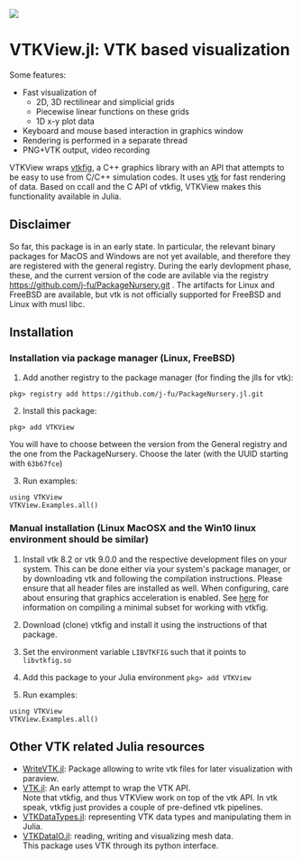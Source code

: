 [![](https://img.shields.io/badge/docs-dev-blue.svg)](https://j-fu.github.io/VTKView.jl/dev)

# VTKView.jl: VTK based visualization

Some features:
- Fast visualization of
  - 2D, 3D rectilinear and simplicial grids
  - Piecewise linear functions on these grids
  - 1D x-y plot data
- Keyboard and mouse based interaction in graphics window
- Rendering is performed in a separate thread
- PNG+VTK output, video recording


VTKView wraps [vtkfig](https://github.com/j-fu/vtkfig), a C++ graphics library with an API that attempts to be easy  to use from C/C++ simulation codes. It uses [vtk](https://vtk.org) for fast rendering of data. Based on ccall and the C API of vtkfig, VTKView makes this functionality available in Julia. 

## Disclaimer

So far, this package is in an early state. In particular, the relevant binary packages for MacOS and Windows are not yet available, and therefore they are registered with the general registry. During the early devlopment phase, these, and the current version  of the code
are avilable via the registry https://github.com/j-fu/PackageNursery.git . The artifacts for Linux and FreeBSD are available, but vtk is not officially supported for FreeBSD and Linux with musl libc.

## Installation 

### Installation via package manager (Linux, FreeBSD)

1. Add another registry to the package manager (for finding  the jlls for vtk):  
```
pkg> registry add https://github.com/j-fu/PackageNursery.jl.git
```
2. Install this package:   
```
pkg> add VTKView
```
   You will have to choose between the version from the General registry and the one from the PackageNursery. Choose the later (with the UUID starting with `63b67fce`)


3. Run examples:
```
using VTKView
VTKView.Examples.all()
```

### Manual installation  (Linux MacOSX and the Win10 linux environment should be similar)

1. Install vtk 8.2 or vtk 9.0.0 and the respective development files on your system.
   This can be done either via your system's package manager, or by downloading vtk and following the compilation instructions. Please ensure that all header files are installed as well. When configuring, care about
   ensuring that graphics acceleration is enabled. See [here](https://github.com/j-fu/vtkfig/blob/master/doc/vtkminimal.md) for information on compiling a minimal subset for working with vtkfig.

2. Download (clone) vtkfig and install it using the instructions of that package. 

3. Set the environment variable `LIBVTKFIG` such that it points to `libvtkfig.so`

4. Add this package to your Julia environment
`pkg> add VTKView`

5. Run examples:
```
using VTKView
VTKView.Examples.all()
```

## Other VTK related Julia resources

- [WriteVTK.jl](https://github.com/jipolanco/WriteVTK.jl): Package allowing to write vtk files for later visualization with paraview.
- [VTK.jl](https://github.com/timholy/VTK.jl): An early attempt to wrap the VTK API.  
  Note that vtkfig, and thus VTKView work on top of the vtk API. In vtk speak, vtkfig just provides a couple of pre-defined vtk pipelines.
- [VTKDataTypes.jl](https://github.com/mohamed82008/VTKDataTypes.jl): representing VTK data types and manipulating them in Julia.
- [VTKDataIO.jl](https://github.com/mohamed82008/VTKDataIO.jl):  reading, writing and visualizing mesh data.  
  This package uses VTK through its python interface.
